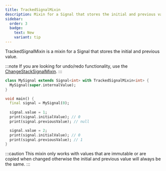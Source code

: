 ```yaml
---
title: TrackedSignalMixin
description: Mixin for a Signal that stores the initial and previous value
sidebar:
  order: 3
  badge:
    text: New
    variant: tip
---
```


TrackedSignalMixin is a mixin for a Signal that stores the initial and previous value.

:::note
If you are looking for undo/redo functionality, use the [ChangeStackSignalMixin](/mixins/change-stack).
:::

```dart
class MySignal extends Signal<int> with TrackedSignalMixin<int> {
  MySignal(super.internalValue);
}

void main() {
  final signal = MySignal(0);
  
  signal.value = 1;
  print(signal.initialValue); // 0
  print(signal.previousValue); // null

  signal.value = 2;
  print(signal.initialValue); // 0
  print(signal.previousValue); // 1
}
```

:::caution
This mixin only works with values that are immutable or are copied when changed otherwise the initial and previous value will always be the same.
:::
